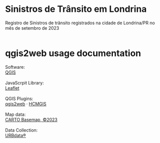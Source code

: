 # Sinistros de Trânsito em Londrina
Registro de Sinistros de trânsito registrados na cidade de Londrina/PR no mês de setembro de 2023<br />
<br />
# qgis2web usage documentation
Software:<br />
<a href="https://qgis.org">QGIS</a><br />
<br />
JavaScrpit Library:<br />
<a href="https://leafletjs.com" title="A JS library for interactive maps">Leaflet</a><br />
<br />
QGIS Plugins:<br />
<a href="https://github.com/tomchadwin/qgis2web" target="_blank">qgis2web</a> &middot; 
<a href="https://github.com/thangqd/HCMGIS#readme">HCMGIS</a><br />
<br />
Map data:<br />
<a href="[https://google.com/maps](https://carto.com/basemaps/)">CARTO Basemap, ©2023</a><br />
<br />
Data Collection:<br />
<a href="https://www.urbdata.com.br/">URBdata®</a><br />
